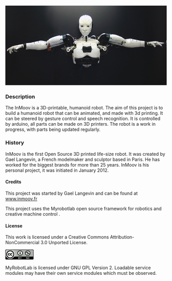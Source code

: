 ![alt text][logo]
### Description
The InMoov is a 3D-printable, humanoid robot. The aim of this project is to build a humanoid robot that can be animated, and made with 3d printing. It can be steered by gesture control and speech recognition. It is controlled by arduino, all parts can be made on 3D printers. The robot is a work in progress, with parts being updated regularly.

### History
InMoov is the first Open Source 3D printed life-size robot. It was created by Gael Langevin, a French modelmaker and sculptor based in Paris. He has worked for the biggest brands for more than 25 years. InMoov is his personal project, it was initiated in January 2012.

#### Credits
This project was started by Gael Langevin and can be found at www.inmoov.fr

This project uses the Myrobotlab open source framework for robotics and creative machine control .

#### License
This work is licensed under a Creative Commons Attribution-NonCommercial 3.0 Unported License.

![alt text][cc-logo]

MyRobotLab is licensed under GNU GPL Version 2. Loadable service modules may have their own service modules which must be observed.

[cc-logo]: https://github.com/DamageStudios/inMoov/raw/master/cc.png " Creative Commons Attribution-NonCommercial 3.0 Unported License"

[logo]: https://github.com/DamageStudios/inMoov/raw/master/inmoov.jpg "inMoov Robot"
